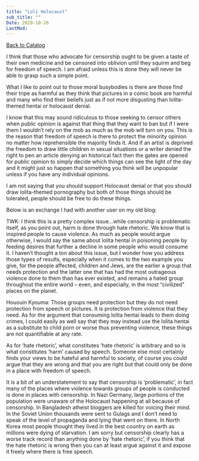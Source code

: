 ```yaml
---
title: "Loli Holocaust"
sub_title: ""
Date: 2020-10-26
LastMod:
---
```


[Back to Catalog](https://otaking.xyz/index.html)

I think that those who advocate for censorship ought to be given a taste of their own medicine and be censored into oblivion until they squirm and beg for freedom of speech. I am afraid unless this is done they will never be able to grasp such a simple point.

What I like to point out to those moral busybodies is there are those find their tripe as harmful as they think that pictures in a comic book are harmful and many who find their beliefs just as if not more disgusting than lolita-themed hentai or holocaust denial.

I know that this may sound ridiculous to those seeking to censor others when public opinion is against that thing that they want to ban but if I were them I wouldn’t rely on the mob as much as the mob will turn on you. This is the reason that freedom of speech is there to protect the minority opinion no matter how reprehensible the majority finds it. And if an artist is deprived the freedom to draw little children in sexual situations or a writer denied the right to pen an article denying an historical fact then the gates are opened for public opinion to simply decide which things can see the light of the day and it might just so happen that something you think will be unpopular unless if you have any individual opinions.

I am not saying that you should support Holocaust denial or that you should draw lolita-themed pornography but both of those things should be tolerated, people should be free to do these things.

Below is an exchange I had with another user on my old blog:

TWK: I think this is a pretty complex issue…while censorship is problematic itself, as you point out, harm is done through hate rhetoric. We know that is inspired people to cause violence. As much as people would argue otherwise, I would say the same about lolita hentai in poisoning people by feeding desires that further a decline in some people who would consume it. I haven’t thought a ton about this issue, but I wonder how you address those types of results, especially when it comes to the two example you give, for the people affected, children and Jews, are the earlier a group that needs protection and the latter one that has had the most outrageous violence done to them than has ever existed, and remains a hated group throughout the entire world – even, and especially, in the most “civilized” places on the planet.

Hououin Kyouma: Those groups need protection but they do not need protection from speech or pictures. It is protection from violence that they need. As for the argument that consuming lolita hentai leads to them doing crimes, I could easily as well say that they may instead use the lolita hentai as a substitute to child porn or worse thus preventing violence, these things are not quantifiable at any rate.

As for ‘hate rhetoric’, what constitutes ‘hate rhetoric’ is arbitrary and so is what constitutes ‘harm’ caused by speech. Someone else most certainly finds your views to be hateful and harmful to society, of course you could argue that they are wrong and that you are right but that could only be done in a place with freedom of speech.

It is a bit of an understatement to say that censorship is ‘problematic’, in fact many of the places where violence towards groups of people is conducted is done in places with censorship. In Nazi Germany, large portions of the population were unaware of the Holocaust happening at all because of censorship. In Bangladesh atheist bloggers are killed for voicing their mind. In the Soviet Union thousands were sent to Gulags and I don’t need to speak of the level of propaganda and lying that went on there. In North Korea most people thought they lived in the best country on earth as millions were dying of starvation. I am sorry but censorship clearly has a worse track record than anything done by ‘hate rhetoric’, if you think that the hate rhetoric is wrong then you can at least argue against it and expose it freely where there is free speech.

